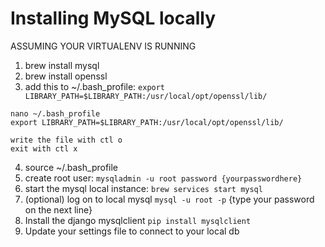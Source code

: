 # Installing MySQL locally
ASSUMING YOUR VIRTUALENV IS RUNNING
1. brew install mysql 
2. brew install openssl
3. add this to ~/.bash_profile:
  `export LIBRARY_PATH=$LIBRARY_PATH:/usr/local/opt/openssl/lib/`
  
```
nano ~/.bash_profile
export LIBRARY_PATH=$LIBRARY_PATH:/usr/local/opt/openssl/lib/
  
write the file with ctl o
exit with ctl x
```
  
4. source ~/.bash_profile
5. create root user:
  `mysqladmin -u root password {yourpasswordhere}`
6. start the mysql local instance:
  `brew services start mysql`
7. (optional) log on to local mysql 
  `mysql -u root -p`
  {type your password on the next line}
8. Install the django mysqlclient
  `pip install mysqlclient`
9. Update your settings file to connect to your local db